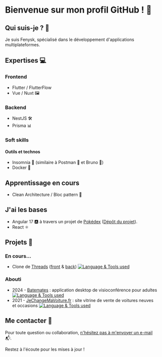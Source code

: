 # Bienvenue sur mon profil GitHub ! 👋

## Qui suis-je ? 🤔

Je suis Fenysk, spécialisé dans le développement d'applications multiplateformes.

## Expertises 💻

### Frontend
- Flutter / FlutterFlow
- Vue / Nuxt 🖼️

### Backend
- NestJS 🛠️
- Prisma 📊

### Soft skills

#### Outils et technos
- Insomnia 🌙 (similaire à Postman 🚀 et Bruno 🐶)
- Docker 🐳

## Apprentissage en cours
- Clean Architecture / Bloc pattern 📱

## J'ai les bases
- Angular 17 🅰️ à travers un projet de [Pokédex](https://pokedex-by-fenysk.vercel.app/)
  ([Dépôt du projet](https://github.com/Fenysk/ng-pokemon-app)).
- React ⚛️

## Projets 🚀

### En cours...
- Clone de [Threads](https://threads.net) ([front](https://github.com/Fenysk/threads_clone_frontend) & [back](https://github.com/Fenysk/threads_clone_backend)) [![Language & Tools used](https://skillicons.dev/icons?i=flutter,dart,nestjs,ts,prisma,vercel)](https://skillicons.dev)

### Abouti

- 2024 - [Batemates](https://batemates.app) : application desktop de visioconférence pour adultes [![Language & Tools used](https://skillicons.dev/icons?i=flutter,dart,windows,apple)](https://skillicons.dev)
- 2021 - [JeChangeMaVoiture.fr](https://JeChangeMaVoiture.fr) : site vitrine de vente de voitures neuves et occasions [![Language & Tools used](https://skillicons.dev/icons?i=html,css,javascript)](https://skillicons.dev)

## Me contacter 📧

Pour toute question ou collaboration, [n'hésitez pas à m'envoyer un e-mail](mailto:alexis@gailleton.fr) 📬.

Restez à l'écoute pour les mises à jour !
